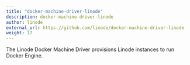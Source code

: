 ```yaml
---
title: "docker-machine-driver-linode"
description: docker-machine-driver-linode
author: linode
external_url: https://github.com/linode/docker-machine-driver-linode
weight: 17
---
```


The Linode Docker Machine Driver provisions Linode instances to run Docker Engine.
